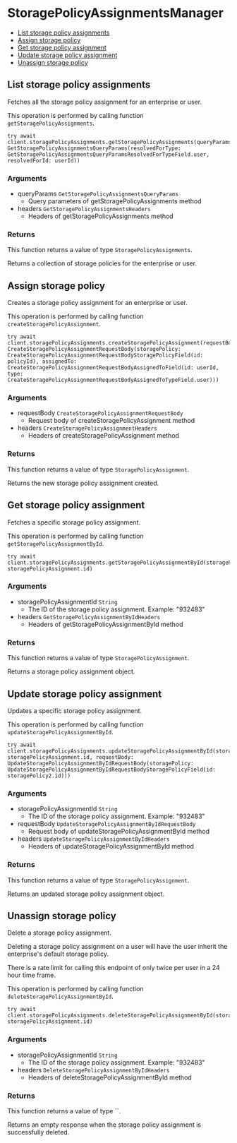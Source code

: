 # StoragePolicyAssignmentsManager


- [List storage policy assignments](#list-storage-policy-assignments)
- [Assign storage policy](#assign-storage-policy)
- [Get storage policy assignment](#get-storage-policy-assignment)
- [Update storage policy assignment](#update-storage-policy-assignment)
- [Unassign storage policy](#unassign-storage-policy)

## List storage policy assignments

Fetches all the storage policy assignment for an enterprise or user.

This operation is performed by calling function `getStoragePolicyAssignments`.



```
try await client.storagePolicyAssignments.getStoragePolicyAssignments(queryParams: GetStoragePolicyAssignmentsQueryParams(resolvedForType: GetStoragePolicyAssignmentsQueryParamsResolvedForTypeField.user, resolvedForId: userId))
```

### Arguments

- queryParams `GetStoragePolicyAssignmentsQueryParams`
  - Query parameters of getStoragePolicyAssignments method
- headers `GetStoragePolicyAssignmentsHeaders`
  - Headers of getStoragePolicyAssignments method


### Returns

This function returns a value of type `StoragePolicyAssignments`.

Returns a collection of storage policies for
the enterprise or user.


## Assign storage policy

Creates a storage policy assignment for an enterprise or user.

This operation is performed by calling function `createStoragePolicyAssignment`.



```
try await client.storagePolicyAssignments.createStoragePolicyAssignment(requestBody: CreateStoragePolicyAssignmentRequestBody(storagePolicy: CreateStoragePolicyAssignmentRequestBodyStoragePolicyField(id: policyId), assignedTo: CreateStoragePolicyAssignmentRequestBodyAssignedToField(id: userId, type: CreateStoragePolicyAssignmentRequestBodyAssignedToTypeField.user)))
```

### Arguments

- requestBody `CreateStoragePolicyAssignmentRequestBody`
  - Request body of createStoragePolicyAssignment method
- headers `CreateStoragePolicyAssignmentHeaders`
  - Headers of createStoragePolicyAssignment method


### Returns

This function returns a value of type `StoragePolicyAssignment`.

Returns the new storage policy assignment created.


## Get storage policy assignment

Fetches a specific storage policy assignment.

This operation is performed by calling function `getStoragePolicyAssignmentById`.



```
try await client.storagePolicyAssignments.getStoragePolicyAssignmentById(storagePolicyAssignmentId: storagePolicyAssignment.id)
```

### Arguments

- storagePolicyAssignmentId `String`
  - The ID of the storage policy assignment. Example: "932483"
- headers `GetStoragePolicyAssignmentByIdHeaders`
  - Headers of getStoragePolicyAssignmentById method


### Returns

This function returns a value of type `StoragePolicyAssignment`.

Returns a storage policy assignment object.


## Update storage policy assignment

Updates a specific storage policy assignment.

This operation is performed by calling function `updateStoragePolicyAssignmentById`.



```
try await client.storagePolicyAssignments.updateStoragePolicyAssignmentById(storagePolicyAssignmentId: storagePolicyAssignment.id, requestBody: UpdateStoragePolicyAssignmentByIdRequestBody(storagePolicy: UpdateStoragePolicyAssignmentByIdRequestBodyStoragePolicyField(id: storagePolicy2.id)))
```

### Arguments

- storagePolicyAssignmentId `String`
  - The ID of the storage policy assignment. Example: "932483"
- requestBody `UpdateStoragePolicyAssignmentByIdRequestBody`
  - Request body of updateStoragePolicyAssignmentById method
- headers `UpdateStoragePolicyAssignmentByIdHeaders`
  - Headers of updateStoragePolicyAssignmentById method


### Returns

This function returns a value of type `StoragePolicyAssignment`.

Returns an updated storage policy assignment object.


## Unassign storage policy

Delete a storage policy assignment.

Deleting a storage policy assignment on a user
will have the user inherit the enterprise's default
storage policy.

There is a rate limit for calling this endpoint of only
twice per user in a 24 hour time frame.

This operation is performed by calling function `deleteStoragePolicyAssignmentById`.



```
try await client.storagePolicyAssignments.deleteStoragePolicyAssignmentById(storagePolicyAssignmentId: storagePolicyAssignment.id)
```

### Arguments

- storagePolicyAssignmentId `String`
  - The ID of the storage policy assignment. Example: "932483"
- headers `DeleteStoragePolicyAssignmentByIdHeaders`
  - Headers of deleteStoragePolicyAssignmentById method


### Returns

This function returns a value of type ``.

Returns an empty response when the storage policy
assignment is successfully deleted.


